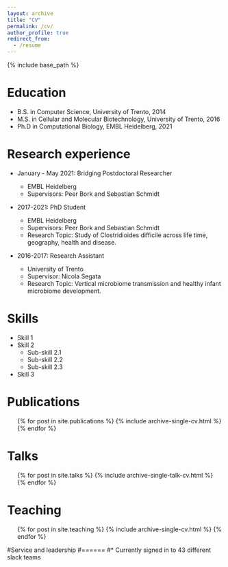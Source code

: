 ```yaml
---
layout: archive
title: "CV"
permalink: /cv/
author_profile: true
redirect_from:
  - /resume
---
```


{% include base_path %}

Education
======
* B.S. in Computer Science, University of Trento, 2014
* M.S. in Cellular and Molecular Biotechnology, University of Trento, 2016
* Ph.D in Computational Biology, EMBL Heidelberg, 2021

Research experience
======
* January - May 2021: Bridging Postdoctoral Researcher
  * EMBL Heidelberg
  * Supervisors: Peer Bork and Sebastian Schmidt

* 2017-2021: PhD Student
  * EMBL Heidelberg
  * Supervisors: Peer Bork and Sebastian Schmidt
  * Research Topic: Study of Clostridioides difficile across life time, geography, health and disease.

* 2016-2017: Research Assistant
  * University of Trento
  * Supervisor: Nicola Segata
  * Research Topic: Vertical microbiome transmission and healthy infant microbiome development.
  
Skills
======
* Skill 1
* Skill 2
  * Sub-skill 2.1
  * Sub-skill 2.2
  * Sub-skill 2.3
* Skill 3

Publications
======
  <ul>{% for post in site.publications %}
    {% include archive-single-cv.html %}
  {% endfor %}</ul>
  
Talks
======
  <ul>{% for post in site.talks %}
    {% include archive-single-talk-cv.html %}
  {% endfor %}</ul>
  
Teaching
======
  <ul>{% for post in site.teaching %}
    {% include archive-single-cv.html %}
  {% endfor %}</ul>
  
#Service and leadership
#======
#* Currently signed in to 43 different slack teams
